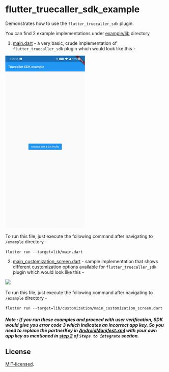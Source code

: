 # flutter_truecaller_sdk_example

Demonstrates how to use the `flutter_truecaller_sdk` plugin.

You can find 2 example implementations under [example/lib](lib) directory

1. [main.dart](https://github.com/truecaller/flutter-sdk/blob/master/example/lib/main.dart) - a very basic, crude implementation of
 `flutter_truecaller_sdk` plugin which would look like this -

<img src="../images/main.jpg" width="250">

To run this file, just execute the following command after navigating to `/example` directory -

```flutter run --target=lib/main.dart```


2. [main_customization_screen.dart](https://github.com/truecaller/flutter-sdk/blob/master/example/lib/customization/main_customization_screen.dart) - sample implementation that shows different customization options available for `flutter_truecaller_sdk` plugin which would look like this -

<img src="../images/main_customization_screen.jpg" width="250">

To run this file, just execute the following command after navigating to `/example` directory -

```flutter run --target=lib/customization/main_customization_screen.dart```


##### Note : If you run these examples and proceed with user verification, SDK would give you error code 3 which indicates an incorrect app key. So you need to replace the partnerKey in [AndroidManifest.xml](android/app/src/main/AndroidManifest.xml) with your own app key as mentioned in [step 2](/README.md) of `Steps to integrate` section.


## License

[MIT-licensed](../LICENSE).
